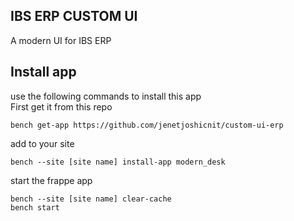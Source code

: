 ## IBS ERP CUSTOM UI

A modern UI for IBS ERP

## Install app
use the following commands to install this app  
First get it from this repo

```
bench get-app https://github.com/jenetjoshicnit/custom-ui-erp
```
add to your site
```
bench --site [site name] install-app modern_desk
```
start the frappe app
```
bench --site [site name] clear-cache
bench start
